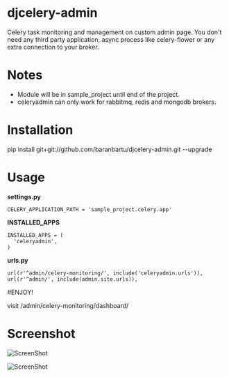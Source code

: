 # djcelery-admin

Celery task monitoring and management on custom admin page. You don't need any third party application, async process like celery-flower or any extra connection to your broker. 

# Notes

* Module will be in sample_project until end of the project. 
* celeryadmin can only work for rabbitmq, redis and mongodb brokers.
  
# Installation 

pip install git+git://github.com/baranbartu/djcelery-admin.git --upgrade

# Usage

**settings.py**

    CELERY_APPLICATION_PATH = 'sample_project.celery.app'

**INSTALLED_APPS**

    INSTALLED_APPS = (
      'celeryadmin',
    )
    
**urls.py**

    url(r'^admin/celery-monitoring/', include('celeryadmin.urls')),
    url(r'^admin/', include(admin.site.urls)), 

#ENJOY!

visit /admin/celery-monitoring/dashboard/

# Screenshot

![ScreenShot](https://raw.github.com/baranbartu/djcelery-admin/master/screenshot1.png)

![ScreenShot](https://raw.github.com/baranbartu/djcelery-admin/master/screenshot2.png)
